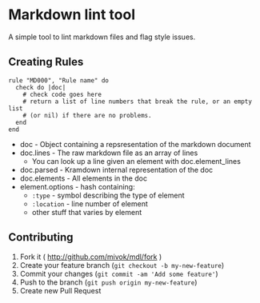 # Markdown lint tool

A simple tool to lint markdown files and flag style issues.

## Creating Rules

    rule "MD000", "Rule name" do
      check do |doc|
        # check code goes here
        # return a list of line numbers that break the rule, or an empty list
        # (or nil) if there are no problems.
      end
    end

* doc - Object containing a repsresentation of the markdown document
* doc.lines - The raw markdown file as an array of lines
  * You can look up a line given an element with doc.element_lines
* doc.parsed - Kramdown internal representation of the doc
* doc.elements - All elements in the doc
* element.options - hash containing:
  * `:type` - symbol describing the type of element
  * `:location` - line number of element
  * other stuff that varies by element

## Contributing

1. Fork it ( http://github.com/mivok/mdl/fork )
2. Create your feature branch (`git checkout -b my-new-feature`)
3. Commit your changes (`git commit -am 'Add some feature'`)
4. Push to the branch (`git push origin my-new-feature`)
5. Create new Pull Request
